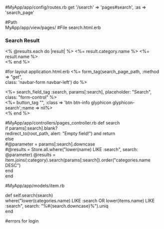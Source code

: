 #MyApp/app/config/routes.rb
get '/search' => 'pages#search', :as => 'search_page'


#Path     
MyApp/app/view/pages/
#File 
search.html.erb
<h3>Search Result</h3>  
    <% @results.each do |result| %>  
        <%= result.category.name %> <%= result.name %><br>  
    <% end %>


#for layout application.html.erb
<%= form_tag(search_page_path, :method => "get",   
    class: 'navbar-form navbar-left') do %>  
  <div class="input-group">  
    <%= search_field_tag :search, params[:search], placeholder: "Search", class: "form-control" %>  
    <div class="input-group-btn">  
      <%= button_tag "", :class => 'btn btn-info glyphicon glyphicon-search',:name => nil%>  
    </div>  
  </div>  
<% end %>


#MyApp/app/controllers/pages_controller.rb
def search  
  if params[:search].blank?  
    redirect_to(root_path, alert: "Empty field!") and return  
  else  
    #@parameter = params[:search].downcase  
    #@results = Store.all.where("lower(name) LIKE :search", search: @parameter)
    @results = Item.joins(:category).search(params[:search]).order("categories.name DESC")  
  end  
end


#MyApp/app/models/item.rb

def self.search(search)  
   where("lower(categories.name) LIKE :search OR lower(items.name) LIKE :search", search: "%#{search.downcase}%").uniq   
end

#errors for login
<!--
<% if @user.errors.any? %>
<div id="error_explanation">
<h2>There were some errors:</h2>
<ul>
    <% @user.errors.full_messages.each do |message| %>
    <li><%= message %></li>
    <% end %>
</ul>
</div>
<% end %>-->